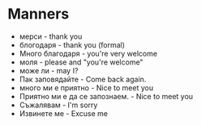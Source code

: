 # Manners

- мерси - thank you
- блогодаря - thank you (formal)
- Много благодаря - you're very welcome
- моля - please and "you're welcome"
- може ли - may I?
- Пак заповядайте - Come back again.
- много ми е приятно - Nice to meet you
- Приятно ми е да се запознаем. - Nice to meet you
- Съжалявам - I'm sorry
- Извинете ме - Excuse me
